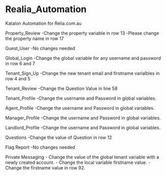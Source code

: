 # Realia_Automation
Katalon Automation for Relia.com.au

Property_Review	 -Change the property variable in row 13
                 -Please change the property name in row 17
                 
Guest_User	     -No changes needed

Global_Login	   -Change the global variable for any username and password in row 6 and 7

Tenant_Sign_Up	 -Change the new tenant email and firstname varialbles in row 4 and 5

Tenant_Review	   -Change the Question Value in line 58

Tenant_Profile	 -Change the username and Password in global variables.

Agent_Profile	   -Change the username and Password in global variables.

Manager_Profile	 -Change the username and Password in global variables.

Landlord_Profile -Change the username and Password in global variables.

Questions	       -Change the value of Question in row 12

Flag Report	     -No changes needed

Private Messaging 	- Change the value of the global tenant variable with a newly created account.
 					- Change the local variable firstname value.
 					- Change the firstname value in row 92.

